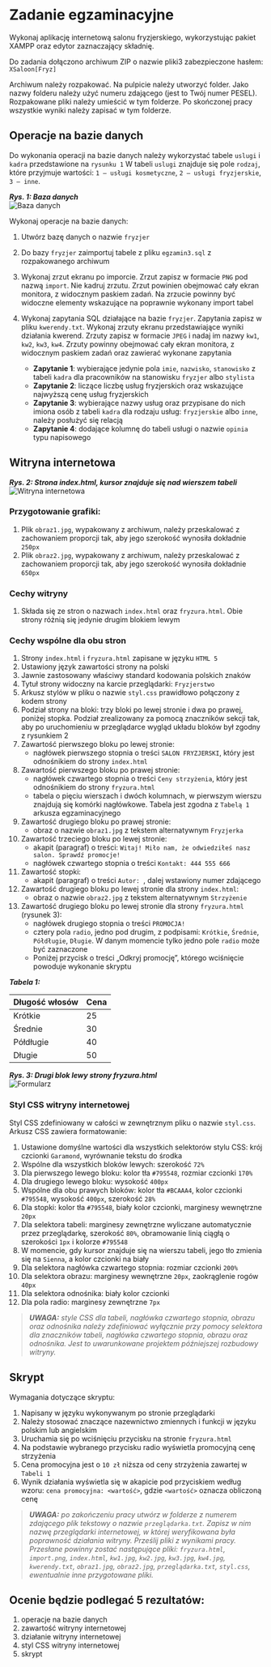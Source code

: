 # Zadanie egzaminacyjne

Wykonaj aplikację internetową salonu fryzjerskiego, wykorzystując pakiet XAMPP oraz edytor zaznaczający składnię.

Do zadania dołączono archiwum ZIP o nazwie pliki3 zabezpieczone hasłem: `XSaloon[Fryz]`

Archiwum należy rozpakować. Na pulpicie należy utworzyć folder. Jako nazwy folderu należy użyć numeru zdającego (jest to Twój numer PESEL). Rozpakowane pliki należy umieścić w tym folderze. Po skończonej pracy wszystkie wyniki należy zapisać w tym folderze.

## Operacje na bazie danych

Do wykonania operacji na bazie danych należy wykorzystać tabele `uslugi` i `kadra` przedstawione na `rysunku 1`
W tabeli `uslugi` znajduje się pole `rodzaj`, które przyjmuje wartości: `1 – usługi kosmetyczne`, `2 – usługi
fryzjerskie`, `3 – inne`.

**_Rys. 1: Baza danych_**\
![Baza danych](https://ckziu2.edu.pl/programista/arkusze/inf-03/praktyczny-03/baza-zadanie-3.jpg)

Wykonaj operacje na bazie danych:

1. Utwórz bazę danych o nazwie `fryzjer`
2. Do bazy `fryzjer` zaimportuj tabele z pliku `egzamin3.sql` z rozpakowanego archiwum
3. Wykonaj zrzut ekranu po imporcie. Zrzut zapisz w formacie `PNG` pod nazwą `import`. Nie kadruj zrzutu.
   Zrzut powinien obejmować cały ekran monitora, z widocznym paskiem zadań. Na zrzucie powinny być
   widoczne elementy wskazujące na poprawnie wykonany import tabel
4. Wykonaj zapytania SQL działające na bazie `fryzjer`. Zapytania zapisz w pliku `kwerendy.txt`. Wykonaj
   zrzuty ekranu przedstawiające wyniki działania kwerend. Zrzuty zapisz w formacie `JPEG` i nadaj im
   nazwy `kw1`, `kw2`, `kw3`, `kw4`. Zrzuty powinny obejmować cały ekran monitora, z widocznym paskiem
   zadań oraz zawierać wykonane zapytania

    - **Zapytanie 1**: wybierające jedynie pola `imie`, `nazwisko`, `stanowisko` z tabeli `kadra` dla pracowników
      na stanowisku `fryzjer` albo `stylista`
    - **Zapytanie 2**: liczące liczbę usług fryzjerskich oraz wskazujące najwyższą cenę usług fryzjerskich
    - **Zapytanie 3**: wybierające nazwy usług oraz przypisane do nich imiona osób z tabeli `kadra` dla rodzaju
      usług: `fryzjerskie` albo `inne`, należy posłużyć się relacją
    - **Zapytanie 4**: dodające kolumnę do tabeli usługi o nazwie `opinia` typu napisowego

## Witryna internetowa

**_Rys. 2: Strona index.html, kursor znajduje się nad wierszem tabeli_**\
![Witryna internetowa](https://ckziu2.edu.pl/programista/arkusze/inf-03/praktyczny-03/strona.jpg)

### Przygotowanie grafiki:

1. Plik `obraz1.jpg`, wypakowany z archiwum, należy przeskalować z zachowaniem proporcji tak, aby jego
   szerokość wynosiła dokładnie `250px`
2. Plik `obraz2.jpg`, wypakowany z archiwum, należy przeskalować z zachowaniem proporcji tak, aby jego
   szerokość wynosiła dokładnie `650px`

### Cechy witryny

1. Składa się ze stron o nazwach `index.html` oraz `fryzura.html`. Obie strony różnią się jedynie drugim
   blokiem lewym

### Cechy wspólne dla obu stron

1. Strony `index.html` i `fryzura.html` zapisane w języku `HTML 5`
2. Ustawiony język zawartości strony na polski
3. Jawnie zastosowany właściwy standard kodowania polskich znaków
4. Tytuł strony widoczny na karcie przeglądarki: `Fryzjerstwo`
5. Arkusz stylów w pliku o nazwie `styl.css` prawidłowo połączony z kodem strony
6. Podział strony na bloki: trzy bloki po lewej stronie i dwa po prawej, poniżej stopka. Podział zrealizowany
   za pomocą znaczników sekcji tak, aby po uruchomieniu w przeglądarce wygląd układu bloków był zgodny z rysunkiem 2
7. Zawartość pierwszego bloku po lewej stronie:
    - nagłówek pierwszego stopnia o treści `SALON FRYZJERSKI`, który jest odnośnikiem do strony `index.html`
8. Zawartość pierwszego bloku po prawej stronie:
    - nagłówek czwartego stopnia o treści `Ceny strzyżenia`, który jest odnośnikiem do strony `fryzura.html`
    - tabela o pięciu wierszach i dwóch kolumnach, w pierwszym wierszu znajdują się komórki nagłówkowe. Tabela jest zgodna z `Tabelą 1` arkusza egzaminacyjnego
9. Zawartość drugiego bloku po prawej stronie:
    - obraz o nazwie `obraz1.jpg` z tekstem alternatywnym `Fryzjerka`
10. Zawartość trzeciego bloku po lewej stronie:
    - akapit (paragraf) o treści: `Witaj! Miło nam, że odwiedziłeś nasz salon. Sprawdź promocje!`
    - nagłówek czwartego stopnia o treści `Kontakt: 444 555 666`
11. Zawartość stopki:
    - akapit (paragraf) o treści `Autor: `, dalej wstawiony numer zdającego
12. Zawartość drugiego bloku po lewej stronie dla strony `index.html`:
    - obraz o nazwie `obraz2.jpg` z tekstem alternatywnym `Strzyżenie`
13. Zawartość drugiego bloku po lewej stronie dla strony `fryzura.html` (rysunek 3):
    - nagłówek drugiego stopnia o treści `PROMOCJA!`
    - cztery pola `radio`, jedno pod drugim, z podpisami: `Krótkie`, `Średnie`, `Półdługie`, `Długie`. W danym
      momencie tylko jedno pole `radio` może być zaznaczone
    - Poniżej przycisk o treści „Odkryj promocję”, którego wciśnięcie powoduje wykonanie skryptu

**_Tabela 1:_**

| Długość włosów | Cena |
|:---------------|:-----|
| Krótkie        | 25   |
| Średnie        | 30   |
| Półdługie      | 40   |
| Długie         | 50   |

**_Rys. 3: Drugi blok lewy strony fryzura.html_**\
![Formularz](https://ckziu2.edu.pl/programista/arkusze/inf-03/praktyczny-03/formularz.jpg)

### Styl CSS witryny internetowej

Styl CSS zdefiniowany w całości w zewnętrznym pliku o nazwie `styl.css`. Arkusz CSS zawiera formatowanie:

1. Ustawione domyślne wartości dla wszystkich selektorów stylu CSS: krój czcionki `Garamond`, wyrównanie tekstu do środka
2. Wspólne dla wszystkich bloków lewych: szerokość `72%`
3. Dla pierwszego lewego bloku: kolor tła `#795548`, rozmiar czcionki `170%`
4. Dla drugiego lewego bloku: wysokość `400px`
5. Wspólne dla obu prawych bloków: kolor tła `#BCAAA4`, kolor czcionki `#795548`, wysokość `400px`, szerokość `28%`
6. Dla stopki: kolor tła `#795548`, biały kolor czcionki, marginesy wewnętrzne `20px`
7. Dla selektora tabeli: marginesy zewnętrzne wyliczane automatycznie przez przeglądarkę, szerokość `80%`, obramowanie linią ciągłą o szerokości `1px` i kolorze `#795548`
8. W momencie, gdy kursor znajduje się na wierszu tabeli, jego tło zmienia się na `Sienna`, a kolor czcionki na biały
9. Dla selektora nagłówka czwartego stopnia: rozmiar czcionki `200%`
10. Dla selektora obrazu: marginesy wewnętrzne `20px`, zaokrąglenie rogów `40px`
11. Dla selektora odnośnika: biały kolor czcionki
12. Dla pola radio: marginesy zewnętrzne `7px`

> _**UWAGA:** style CSS dla tabeli, nagłówka czwartego stopnia, obrazu oraz odnośnika należy zdefiniować wyłącznie przy pomocy selektora dla znaczników tabeli, nagłówka czwartego stopnia, obrazu oraz odnośnika. Jest to uwarunkowane projektem późniejszej rozbudowy witryny._

## Skrypt

Wymagania dotyczące skryptu:

1. Napisany w języku wykonywanym po stronie przeglądarki
2. Należy stosować znaczące nazewnictwo zmiennych i funkcji w języku polskim lub angielskim
3. Uruchamia się po wciśnięciu przycisku na stronie `fryzura.html`
4. Na podstawie wybranego przycisku radio wyświetla promocyjną cenę strzyżenia
5. Cena promocyjna jest o `10 zł` niższa od ceny strzyżenia zawartej w `Tabeli 1`
6. Wynik działania wyświetla się w akapicie pod przyciskiem według wzoru: `cena promocyjna: <wartość>`, gdzie `<wartość>` oznacza obliczoną cenę

> _**UWAGA:** po zakończeniu pracy utwórz w folderze z numerem zdającego plik tekstowy o nazwie `przeglądarka.txt`. Zapisz w nim nazwę przeglądarki internetowej, w której weryfikowana była poprawność działania witryny. Prześlij pliki z wynikami pracy. Przesłane powinny zostać następujące pliki: `fryzura.html`, `import.png`, `index.html`, `kw1.jpg`, `kw2.jpg`, `kw3.jpg`, `kw4.jpg`, `kwerendy.txt`, `obraz1.jpg`, `obraz2.jpg`, `przeglądarka.txt`, `styl.css`, ewentualnie inne przygotowane pliki._

## Ocenie będzie podlegać 5 rezultatów:

1. operacje na bazie danych
2. zawartość witryny internetowej
3. działanie witryny internetowej
4. styl CSS witryny internetowej
5. skrypt
